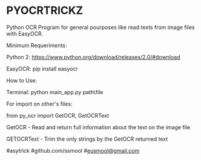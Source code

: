 # PYOCRTRICKZ
Python OCR Program for general pourposes like read texts from image files with EasyOCR.

Minimum Requeriments:

Python 2: https://www.python.org/download/releases/2.0/#download

EasyOCR: pip install easyocr

How to Use:

Terminal: python main_app.py path\file

For import on other's files:

from py_ocr import GetOCR, GetOCRText

GetOCR - Read and return full information about the text on the image file

GETOCRText - Trim the only strings by the GetOCR returned text

#asytrick
#github.com/ssmool
#eusmool@gmail.com
